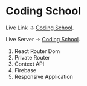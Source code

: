 # Coding School

Live Link -> [Coding School](https://coding-school-91715.web.app/).

Live Server -> [Coding School](https://coding-school-server.vercel.app/).

1. React Router Dom
2. Private Router
3. Context API
4. Firebase
5. Responsive Application


